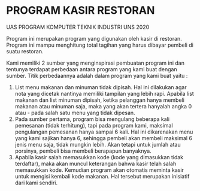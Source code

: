 # PROGRAM KASIR RESTORAN
UAS PROGRAM KOMPUTER TEKNIK INDUSTRI UNS 2020

Program ini merupakan program yang digunakan oleh kasir di restoran. Program ini mampu menghitung total tagihan yang harus dibayar pembeli di suatu restoran. 

Kami memiliki 2 sumber yang menginspirasi pembuatan program ini dan tentunya terdapat perbedaan antara program yang kami buat dengan sumber. Titik perbedaannya adalah dalam program yang kami buat yaitu :  
1. List menu makanan dan minuman tidak dipisah. Hal ini dilakukan agar nota yang dicetak nantinya memiliki tampilan yang lebih rapi. Apabila list makanan dan list minuman dipisah, ketika pelanggan hanya membeli makanan atau minuman saja, maka yang akan tertera hanyalah angka 0 atau - pada salah satu menu yang tidak dipesan.
2. Pada sumber pertama, program bisa mengulang beberapa kali pemesanan (tidak terhitung), tapi pada program kami, maksimal pengulangan pemesanan hanya sampai 6 kali. Hal ini dikarenakan menu yang kami sajikan hanya 6, sehingga pembeli akan membeli maksimal 6 jenis menu saja, tidak mungkin lebih. Akan tetapi untuk jumlah atau porsinya, pembeli bisa membeli berapapun banyaknya.
3. Apabila kasir salah memasukkan kode (kode yang dimasukkan tidak terdaftar), maka akan muncul keterangan bahwa kasir telah salah memasukkan kode. Kemudian program akan otomatis meminta kasir untuk mengisi kembali kode makanan. Hal tersebut merupakan inisiatif dari kami sendiri. 
